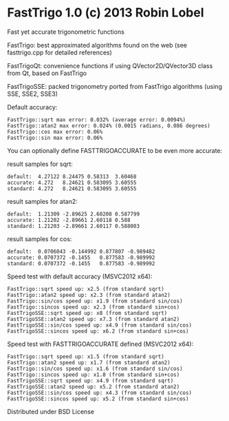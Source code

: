 FastTrigo 1.0 (c) 2013 Robin Lobel
=========

  Fast yet accurate trigonometric functions

  FastTrigo: best approximated algorithms found on the web (see fasttrigo.cpp for detailed references)

  FastTrigoQt: convenience functions if using QVector2D/QVector3D class from Qt, based on FastTrigo

  FastTrigoSSE: packed trigonometry ported from FastTrigo algorithms (using SSE, SSE2, SSE3)

  Default accuracy:
  
    FastTrigo::sqrt max error: 0.032% (average error: 0.0094%)
    FastTrigo::atan2 max error: 0.024% (0.0015 radians, 0.086 degrees)
    FastTrigo::cos max error: 0.06%
    FastTrigo::sin max error: 0.06%

  You can optionally define FASTTRIGOACCURATE to be even more accurate:

  result samples for sqrt:
  
    default:  4.27122 8.24475 0.58313  3.60468
    accurate: 4.272   8.24621 0.583095 3.60555
    standard: 4.272   8.24621 0.583095 3.60555
  result samples for atan2:
  
    default:  1.21309 -2.89625 2.60208 0.587799
    accurate: 1.21202 -2.89661 2.60118 0.588
    standard: 1.21203 -2.89661 2.60117 0.588003
  result samples for cos:
  
    default:  0.0706043 -0.144992 0.877807 -0.989482
    accurate: 0.0707372 -0.1455   0.877583 -0.989992
    standard: 0.0707372 -0.1455   0.877583 -0.989992

  Speed test with default accuracy (MSVC2012 x64):
  
    FastTrigo::sqrt speed up: x2.5 (from standard sqrt)
    FastTrigo::atan2 speed up: x2.3 (from standard atan2)
    FastTrigo::sin/cos speed up: x1.9 (from standard sin/cos)
    FastTrigo::sincos speed up: x2.3 (from standard sin+cos)
    FastTrigoSSE::sqrt speed up: x8 (from standard sqrt)
    FastTrigoSSE::atan2 speed up: x7.3 (from standard atan2)
    FastTrigoSSE::sin/cos speed up: x4.9 (from standard sin/cos)
    FastTrigoSSE::sincos speed up: x6.2 (from standard sin+cos)

  Speed test with FASTTRIGOACCURATE defined (MSVC2012 x64):
  
    FastTrigo::sqrt speed up: x1.5 (from standard sqrt)
    FastTrigo::atan2 speed up: x1.7 (from standard atan2)
    FastTrigo::sin/cos speed up: x1.6 (from standard sin/cos)
    FastTrigo::sincos speed up: x1.8 (from standard sin+cos)
    FastTrigoSSE::sqrt speed up: x4.9 (from standard sqrt)
    FastTrigoSSE::atan2 speed up: x5.2 (from standard atan2)
    FastTrigoSSE::sin/cos speed up: x4.3 (from standard sin/cos)
    FastTrigoSSE::sincos speed up: x5.2 (from standard sin+cos)

  Distributed under BSD License
